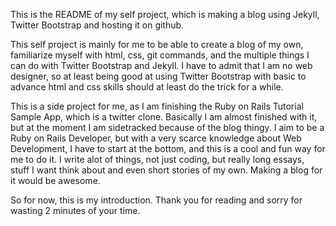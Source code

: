 This is the README of my self project, which is making a blog using Jekyll, Twitter Bootstrap and hosting it on github.  

This self project is mainly for me to be able to create a blog of my own, familiarize myself with html, css, git commands, and the multiple things I can do with Twitter Bootstrap and Jekyll.  I have to admit that I am no web designer, so at least being good at using Twitter Bootstrap with basic to advance html and css skills should at least do the trick for a while.

This is a side project for me, as I am finishing the Ruby on Rails Tutorial Sample App, which is a twitter clone.  Basically I am almost finished with it, but at the moment I am sidetracked because of the blog thingy.  I aim to be a Ruby on Rails Developer, but with a very scarce knowledge about Web Development, I have to start at the bottom, and this is a cool and fun way for me to do it.  I write alot of things, not just coding, but really long essays, stuff I want think about and even short stories of my own.  Making a blog for it would be awesome.

So for now, this is my introduction. Thank you for reading and sorry for wasting 2 minutes of your time.